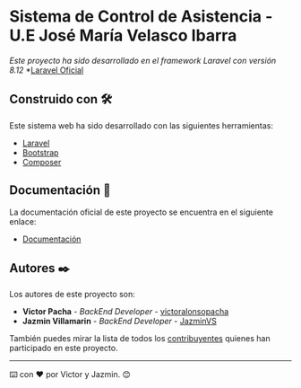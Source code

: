 # Sistema de Control de Asistencia - U.E José María Velasco Ibarra

_Este proyecto ha sido desarrollado en el framework Laravel con versión 8.12_
*[Laravel Oficial](https://laravel.com/docs/8.x)


## Construido con 🛠️

Este sistema web ha sido desarrollado con las siguientes herramientas:

* [Laravel](https://laravel.com/docs/8.x)
* [Bootstrap](https://getbootstrap.com/docs/4.0/getting-started/introduction/)
* [Composer](https://getcomposer.org/)


## Documentación 📌

La documentación oficial de este proyecto se encuentra en el siguiente enlace:
* [Documentación](https://github.com/victoralonsopacha/tesis2/tree/documentacion/documentacion)
## Autores ✒️

Los autores de este proyecto son:

* **Victor Pacha** - *BackEnd Developer* - [victoralonsopacha](https://github.com/victoralonsopacha)
* **Jazmin Villamarin** - *BackEnd Developer* - [JazminVS](https://github.com/JazminVS)

También puedes mirar la lista de todos los [contribuyentes](https://github.com/victoralonsopacha/tesis2/graphs/contributors) quienes han participado en este proyecto. 


---
⌨️ con ❤️ por Victor y Jazmin. 😊
